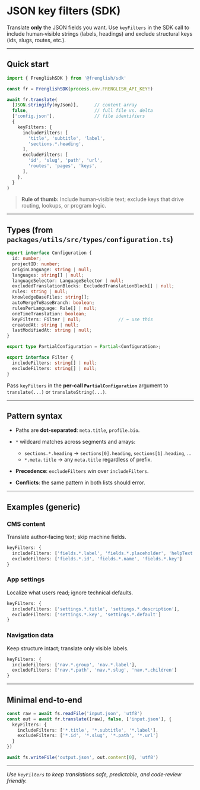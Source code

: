 # JSON key filters (SDK)

Translate **only** the JSON fields you want. Use `keyFilters` in the SDK call to include human‑visible strings (labels, headings) and exclude structural keys (ids, slugs, routes, etc.).

---

## Quick start

```ts
import { FrenglishSDK } from '@frenglish/sdk'

const fr = FrenglishSDK(process.env.FRENGLISH_API_KEY!)

await fr.translate(
  [JSON.stringify(myJson)],      // content array
  false,                         // full file vs. delta
  ['config.json'],               // file identifiers
  {
    keyFilters: {
      includeFilters: [
        'title', 'subtitle', 'label',
        'sections.*.heading',
      ],
      excludeFilters: [
        'id', 'slug', 'path', 'url',
        'routes', 'pages', 'keys',
      ],
    },
  }
)
```

> **Rule of thumb:** Include human‑visible text; exclude keys that drive routing, lookups, or program logic.

---

## Types (from `packages/utils/src/types/configuration.ts`)

```ts
export interface Configuration {
  id: number;
  projectID: number;
  originLanguage: string | null;
  languages: string[] | null;
  languageSelector: LanguageSelector | null;
  excludedTranslationBlocks: ExcludedTranslationBlock[] | null;
  rules: string | null;
  knowledgeBaseFiles: string[];
  autoMergeToBaseBranch: boolean;
  rulesPerLanguage: Rule[] | null;
  oneTimeTranslation: boolean;
  keyFilters: Filter | null;              // ← use this
  createdAt: string | null;
  lastModifiedAt: string | null;
}

export type PartialConfiguration = Partial<Configuration>;

export interface Filter {
  includeFilters: string[] | null;
  excludeFilters: string[] | null;
}
```

Pass `keyFilters` in the **per‑call `PartialConfiguration`** argument to `translate(...)` or `translateString(...)`.

---

## Pattern syntax

* Paths are **dot‑separated**: `meta.title`, `profile.bio`.
* `*` wildcard matches across segments and arrays:

  * `sections.*.heading` → `sections[0].heading`, `sections[1].heading`, …
  * `*.meta.title` → any `meta.title` regardless of prefix.
* **Precedence**: `excludeFilters` win over `includeFilters`.
* **Conflicts**: the same pattern in both lists should error.

---

## Examples (generic)

### CMS content

Translate author‑facing text; skip machine fields.

```ts
keyFilters: {
  includeFilters: ['fields.*.label', 'fields.*.placeholder', 'helpText'],
  excludeFilters: ['fields.*.id', 'fields.*.name', 'fields.*.key']
}
```

### App settings

Localize what users read; ignore technical defaults.

```ts
keyFilters: {
  includeFilters: ['settings.*.title', 'settings.*.description'],
  excludeFilters: ['settings.*.key', 'settings.*.default']
}
```

### Navigation data

Keep structure intact; translate only visible labels.

```ts
keyFilters: {
  includeFilters: ['nav.*.group', 'nav.*.label'],
  excludeFilters: ['nav.*.path', 'nav.*.slug', 'nav.*.children']
}
```

---

## Minimal end‑to‑end

```ts
const raw = await fs.readFile('input.json', 'utf8')
const out = await fr.translate([raw], false, ['input.json'], {
  keyFilters: {
    includeFilters: ['*.title', '*.subtitle', '*.label'],
    excludeFilters: ['*.id', '*.slug', '*.path', '*.url']
  }
})

await fs.writeFile('output.json', out.content[0], 'utf8')
```

---

*Use `keyFilters` to keep translations safe, predictable, and code‑review friendly.*
